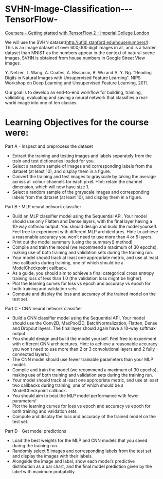 # SVHN-Image-Classification---TensorFlow- 

[Coursera - Getting started with TensorFlow 2 - Imperial College London](https://www.coursera.org/learn/getting-started-with-tensor-flow2/home/welcome "Getting Started with TensorFlow2 - Imperial College London")

We will use the SVHN dataset(http://ufldl.stanford.edu/housenumbers/). This is an image dataset of over 600,000 digit images in all, and is a harder dataset than MNIST as the numbers appear in the context of natural scene images. SVHN is obtained from house numbers in Google Street View images.

Y. Netzer, T. Wang, A. Coates, A. Bissacco, B. Wu and A. Y. Ng. "Reading Digits in Natural Images with Unsupervised Feature Learning". NIPS Workshop on Deep Learning and Unsupervised Feature Learning, 2011.

Our goal is to develop an end-to-end workflow for building, training, validating, evaluating and saving a neural network that classifies a real-world image into one of ten classes.

Learning Objectives for the course were: 
========================================
Part A - Inspect and preprocess the dataset

* Extract the training and testing images and labels separately from the train and test dictionaries loaded for you.
* Select a random sample of images and corresponding labels from the dataset (at least 10), and display them in a figure.
* Convert the training and test images to grayscale by taking the average across all colour channels for each pixel. Hint: retain the channel dimension, which will now have size 1.
* Select a random sample of the grayscale images and corresponding labels from the dataset (at least 10), and display them in a figure.

Part B - MLP neural network classifier

* Build an MLP classifier model using the Sequential API. Your model should use only Flatten and Dense layers, with the final layer having a 10-way softmax output.
You should design and build the model yourself. Feel free to experiment with different MLP architectures. Hint: to achieve a reasonable accuracy you won't need to use more than 4 or 5 layers.
* Print out the model summary (using the summary() method)
* Compile and train the model (we recommend a maximum of 30 epochs), making use of both training and validation sets during the training run.
* Your model should track at least one appropriate metric, and use at least two callbacks during training, one of which should be a ModelCheckpoint callback.
* As a guide, you should aim to achieve a final categorical cross entropy training loss of less than 1.0 (the validation loss might be higher).
* Plot the learning curves for loss vs epoch and accuracy vs epoch for both training and validation sets.
* Compute and display the loss and accuracy of the trained model on the test set.

Part C - CNN neural network classifier

* Build a CNN classifier model using the Sequential API. Your model should use the Conv2D, MaxPool2D, BatchNormalization, Flatten, Dense and Dropout layers. The final layer should again have a 10-way softmax output.
* You should design and build the model yourself. Feel free to experiment with different CNN architectures. Hint: to achieve a reasonable accuracy you won't need to use more than 2 or 3 convolutional layers and 2 fully connected layers.)
* The CNN model should use fewer trainable parameters than your MLP model.
* Compile and train the model (we recommend a maximum of 30 epochs), making use of both training and validation sets during the training run.
* Your model should track at least one appropriate metric, and use at least two callbacks during training, one of which should be a ModelCheckpoint callback.
* You should aim to beat the MLP model performance with fewer parameters!
* Plot the learning curves for loss vs epoch and accuracy vs epoch for both training and validation sets.
* Compute and display the loss and accuracy of the trained model on the test set.

Part D - Get model predictions

* Load the best weights for the MLP and CNN models that you saved during the training run.
* Randomly select 5 images and corresponding labels from the test set and display the images with their labels.
* Alongside the image and label, show each model’s predictive distribution as a bar chart, and the final model prediction given by the label with maximum probability.

